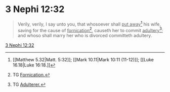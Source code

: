 # 3 Nephi 12:32

> Verily, verily, I say unto you, that whosoever shall <u>put away</u>[^a] his wife, saving for the cause of <u>fornication</u>[^b], causeth her to commit <u>adultery</u>[^c]; and whoso shall marry her who is divorced committeth adultery.

[3 Nephi 12:32](https://www.churchofjesuschrist.org/study/scriptures/bofm/3-ne/12?lang=eng&id=p32#p32)


[^a]: [[Matthew 5.32|Matt. 5:32]]; [[Mark 10.11|Mark 10:11 (11-12)]]; [[Luke 16.18|Luke 16:18.]]
[^b]: TG [Fornication.](https://www.churchofjesuschrist.org/study/scriptures/tg/fornication?lang=eng)
[^c]: TG [Adulterer.](https://www.churchofjesuschrist.org/study/scriptures/tg/adulterer?lang=eng)
